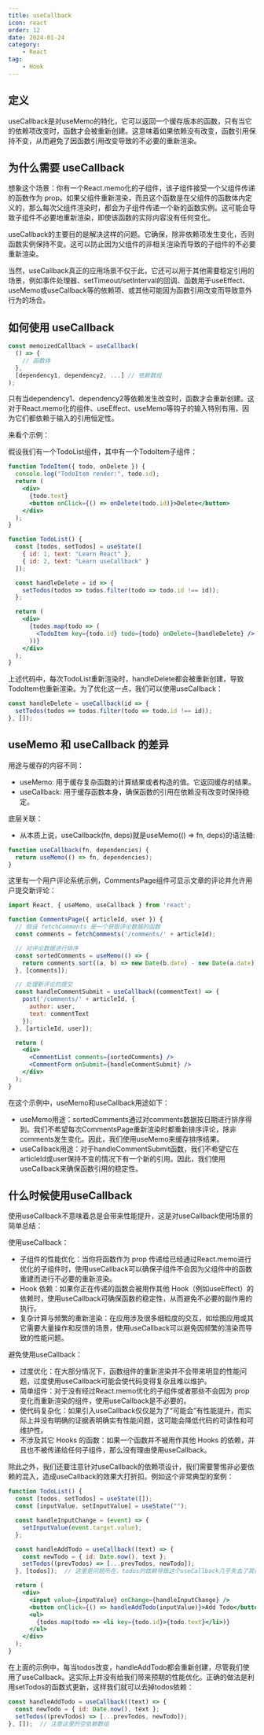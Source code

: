 ```yaml
---
title: useCallback
icon: react
order: 12
date: 2024-01-24
category:
    - React
tag:
    - Hook
---
```


## 定义

useCallback是对useMemo的特化，它可以返回一个缓存版本的函数，只有当它的依赖项改变时，函数才会被重新创建。这意味着如果依赖没有改变，函数引用保持不变，从而避免了因函数引用改变导致的不必要的重新渲染。

## 为什么需要 useCallback

想象这个场景：你有一个React.memo化的子组件，该子组件接受一个父组件传递的函数作为 prop。如果父组件重新渲染，而且这个函数是在父组件的函数体内定义的，那么每次父组件渲染时，都会为子组件传递一个新的函数实例。这可能会导致子组件不必要地重新渲染，即使该函数的实际内容没有任何变化。

useCallback的主要目的是解决这样的问题。它确保，除非依赖项发生变化，否则函数实例保持不变。这可以防止因为父组件的非相关渲染而导致的子组件的不必要重新渲染。

当然，useCallback真正的应用场景不仅于此，它还可以用于其他需要稳定引用的场景，例如事件处理器、setTimeout/setInterval的回调、函数用于useEffect、useMemo或useCallback等的依赖项、或其他可能因为函数引用改变而导致意外行为的场合。

## 如何使用 useCallback

```jsx
const memoizedCallback = useCallback(
  () => {
    // 函数体
  },
  [dependency1, dependency2, ...] // 依赖数组
);
```

只有当dependency1、dependency2等依赖发生改变时，函数才会重新创建。这对于React.memo化的组件、useEffect、useMemo等钩子的输入特别有用，因为它们都依赖于输入的引用恒定性。

来看个示例：

假设我们有一个TodoList组件，其中有一个TodoItem子组件：

```jsx
function TodoItem({ todo, onDelete }) {
  console.log("TodoItem render:", todo.id);
  return (
    <div>
      {todo.text}
      <button onClick={() => onDelete(todo.id)}>Delete</button>
    </div>
  );
}

function TodoList() {
  const [todos, setTodos] = useState([
    { id: 1, text: "Learn React" },
    { id: 2, text: "Learn useCallback" }
  ]);

  const handleDelete = id => {
    setTodos(todos => todos.filter(todo => todo.id !== id));
  };

  return (
    <div>
      {todos.map(todo => (
        <TodoItem key={todo.id} todo={todo} onDelete={handleDelete} />
      ))}
    </div>
  );
}
```

上述代码中，每次TodoList重新渲染时，handleDelete都会被重新创建，导致TodoItem也重新渲染。为了优化这一点，我们可以使用useCallback：

```jsx
const handleDelete = useCallback(id => {
  setTodos(todos => todos.filter(todo => todo.id !== id));
}, []);
```

## useMemo 和 useCallback 的差异

用途与缓存的内容不同：

- useMemo: 用于缓存复杂函数的计算结果或者构造的值。它返回缓存的结果。
- useCallback: 用于缓存函数本身，确保函数的引用在依赖没有改变时保持稳定。

底层关联：

- 从本质上说，useCallback(fn, deps)就是useMemo(() => fn, deps)的语法糖:

```jsx
function useCallback(fn, dependencies) {
  return useMemo(() => fn, dependencies);
}
```

这里有一个用户评论系统示例，CommentsPage组件可显示文章的评论并允许用户提交新评论：

```jsx
import React, { useMemo, useCallback } from 'react';

function CommentsPage({ articleId, user }) {
  // 假设 fetchComments 是一个获取评论数据的函数
  const comments = fetchComments('/comments/' + articleId);

  // 对评论数据进行排序
  const sortedComments = useMemo(() => {
    return comments.sort((a, b) => new Date(b.date) - new Date(a.date));
  }, [comments]);

  // 处理新评论的提交
  const handleCommentSubmit = useCallback((commentText) => {
    post('/comments/' + articleId, {
      author: user,
      text: commentText
    });
  }, [articleId, user]);

  return (
    <div>
      <CommentList comments={sortedComments} />
      <CommentForm onSubmit={handleCommentSubmit} />
    </div>
  );
}
```

在这个示例中，useMemo和useCallback用途如下：

- useMemo用途：sortedComments通过对comments数据按日期进行排序得到。我们不希望每次CommentsPage重新渲染时都重新排序评论，除非comments发生变化。因此，我们使用useMemo来缓存排序结果。
- useCallback用途：对于handleCommentSubmit函数，我们不希望它在articleId或user保持不变的情况下有一个新的引用。因此，我们使用useCallback来确保函数引用的稳定性。

## 什么时候使用useCallback

使用useCallback不意味着总是会带来性能提升，这是对useCallback使用场景的简单总结：

使用useCallback：

- 子组件的性能优化：当你将函数作为 prop 传递给已经通过React.memo进行优化的子组件时，使用useCallback可以确保子组件不会因为父组件中的函数重建而进行不必要的重新渲染。
- Hook 依赖：如果你正在传递的函数会被用作其他 Hook（例如useEffect）的依赖时，使用useCallback可确保函数的稳定性，从而避免不必要的副作用的执行。
- 复杂计算与频繁的重新渲染：在应用涉及很多细粒度的交互，如绘图应用或其它需要大量操作和反馈的场景，使用useCallback可以避免因频繁的渲染而导致的性能问题。

避免使用useCallback：

- 过度优化：在大部分情况下，函数组件的重新渲染并不会带来明显的性能问题，过度使用useCallback可能会使代码变得复杂且难以维护。
- 简单组件：对于没有经过React.memo优化的子组件或者那些不会因为 prop 变化而重新渲染的组件，使用useCallback是不必要的。
- 使代码复杂化：如果引入useCallback仅仅是为了“可能会”有性能提升，而实际上并没有明确的证据表明确实有性能问题，这可能会降低代码的可读性和可维护性。
- 不涉及其它 Hooks 的函数：如果一个函数并不被用作其他 Hooks 的依赖，并且也不被传递给任何子组件，那么没有理由使用useCallback。

除此之外，我们还要注意针对useCallback的依赖项设计，我们需要警惕非必要依赖的混入，造成useCallback的效果大打折扣。例如这个非常典型的案例：

```jsx
function TodoList() {
  const [todos, setTodos] = useState([]);
  const [inputValue, setInputValue] = useState("");

  const handleInputChange = (event) => {
    setInputValue(event.target.value);
  };

  const handleAddTodo = useCallback((text) => {
    const newTodo = { id: Date.now(), text };
    setTodos((prevTodos) => [...prevTodos, newTodo]);
  }, [todos]);  // 这里是问题所在，todos的依赖导致这个useCallback几乎失去了其作用

  return (
    <div>
      <input value={inputValue} onChange={handleInputChange} />
      <button onClick={() => handleAddTodo(inputValue)}>Add Todo</button>
      <ul>
        {todos.map(todo => <li key={todo.id}>{todo.text}</li>)}
      </ul>
    </div>
  );
}
```

在上面的示例中，每当todos改变，handleAddTodo都会重新创建，尽管我们使用了useCallback。这实际上并没有给我们带来预期的性能优化。正确的做法是利用setTodos的函数式更新，这样我们就可以去掉todos依赖：

```jsx
const handleAddTodo = useCallback((text) => {
  const newTodo = { id: Date.now(), text };
  setTodos((prevTodos) => [...prevTodos, newTodo]);
}, []);  // 注意这里的空依赖数组
```
